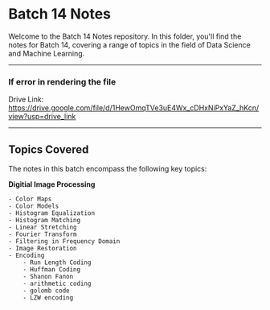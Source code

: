 # Batch 14 Notes

Welcome to the Batch 14 Notes repository. In this folder, you'll find the notes for Batch 14, covering a range of topics in the field of Data Science and Machine Learning.
<hr>

### If error in rendering the file
Drive Link: https://drive.google.com/file/d/1HewOmqTVe3uE4Wx_cDHxNiPxYaZ_hKcn/view?usp=drive_link
<hr>

## Topics Covered

The notes in this batch encompass the following key topics:

  **Digitial Image Processing** 

    - Color Maps
    - Color Models
    - Histogram Equalization
    - Histogram Matching 
    - Linear Stretching
    - Fourier Transform
    - Filtering in Frequency Domain
    - Image Restoration
    - Encoding 
        - Run Length Coding
        - Huffman Coding
        - Shanon Fanon 
        - arithmetic coding
        - golomb code
        - LZW encoding
